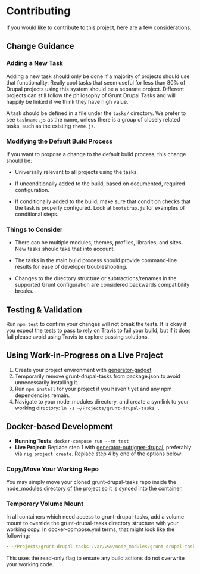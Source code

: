 # Contributing

If you would like to contribute to this project, here are a few considerations.

## Change Guidance

### Adding a New Task

Adding a new task should only be done if a majority of projects should use that
functionality. Really cool tasks that seem useful for less than 80% of Drupal
projects using this system should be a separate project. Different projects can
still follow the philosophy of Grunt Drupal Tasks and will happily be linked
if we think they have high value.

A task should be defined in a file under the `tasks/` directory. We prefer to
see `taskname.js` as the name, unless there is a group of closely related tasks,
such as the existing `theme.js`.

### Modifying the Default Build Process

If you want to propose a change to the default build process, this change should
be:

- Universally relevant to all projects using the tasks.

- If unconditionally added to the build, based on documented, required
  configuration.

- If conditionally added to the build, make sure that condition checks that the
  task is properly configured. Look at `bootstrap.js` for examples of
  conditional steps.

### Things to Consider

- There can be multiple modules, themes, profiles, libraries, and sites. New
  tasks should take that into account.

- The tasks in the main build process should provide command-line results for
  ease of developer troubleshooting.

- Changes to the directory structure or subtractions/renames in the supported
  Grunt configuration are considered backwards compatibility breaks.

## Testing & Validation

Run `npm test` to confirm your changes will not break the tests. It is okay if you
expect the tests to pass to rely on Travis to fail your build, but if it does fail
please avoid using Travis to explore passing solutions.

## Using Work-in-Progress on a Live Project

1. Create your project environment with [generator-gadget](https://github.com/phase2/generator-gadget)
2. Temporarily remove grunt-drupal-tasks from package.json to avoid unnecessarily installing it.
3. Run `npm install` for your project if you haven't yet and any npm dependencies remain.
4. Navigate to your node_modules directory, and create a symlink to your working directory: `ln -s ~/Projects/grunt-drupal-tasks .`

## Docker-based Development

* **Running Tests**: `docker-compose run --rm test`
* **Live Project**: Replace step 1 with [generator-outrigger-drupal](https://github.com/phase2/generator-outrigger-drupal),
preferably via `rig project create`. Replace step 4 by one of the options below:

### Copy/Move Your Working Repo

You may simply move your cloned grunt-drupal-tasks repo inside the node_modules
directory of the project so it is synced into the container.

### Temporary Volume Mount

In all containers which need access to grunt-drupal-tasks, add a volume mount
to override the grunt-drupal-tasks directory structure with your working copy.
In docker-compose.yml terms, that might look like the following:

```yaml
- ~/Projects/grunt-drupal-tasks:/var/www/node_modules/grunt-drupal-tasks:ro
```

This uses the read-only flag to ensure any build actions do not overwrite your
working code.
